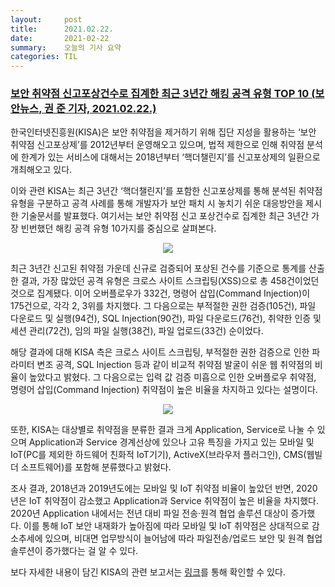 ```yaml
---
layout:     post
title:      2021.02.22.
date:       2021-02-22
summary:	오늘의 기사 요약
categories: TIL
---
```


### [보안 취약점 신고포상건수로 집계한 최근 3년간 해킹 공격 유형 TOP 10 (보안뉴스, 권 준 기자,  2021.02.22.)](https://www.boannews.com/media/view.asp?idx=95075)

한국인터넷진흥원(KISA)은 보안 취약점을 제거하기 위해 집단 지성을 활용하는 ‘보안 취약점 신고포상제’를 2012년부터 운영해오고 있으며, 법적 제한으로 인해 취약점 분석에 한계가 있는 서비스에 대해서는 2018년부터 ‘핵더챌린지’를 신고포상제의 일환으로 개최해오고 있다.

이와 관련 KISA는 최근 3년간 ‘핵더챌린지’를 포함한 신고포상제를 통해 분석된 취약점 유형을 구분하고 공격 사례를 통해 개발자가 보안 패치 시 놓치기 쉬운 대응방안을 제시한 기술문서를 발표했다. 여기서는 보안 취약점 신고 포상건수로 집계한 최근 3년간 가장 빈번했던 해킹 공격 유형 10가지를 중심으로 살펴본다.

<p align="center"><img src="http://www.boannews.com/media/upFiles2/2021/02/141644867_577.JPG"></p>

최근 3년간 신고된 취약점 가운데 신규로 검증되어 포상된 건수를 기준으로 통계를 산출한 결과, 가장 많았던 공격 유형은 크로스 사이트 스크립팅(XSS)으로 총 458건이었던 것으로 집계됐다. 이어 오버플로우가 332건, 명령어 삽입(Command Injection)이 175건으로, 각각 2, 3위를 차지했다. 그 다음으로는 부적절한 권한 검증(105건), 파일 다운로드 및 실행(94건), SQL Injection(90건), 파일 다운로드(76건), 취약한 인증 및 세션 관리(72건), 임의 파일 실행(38건), 파일 업로드(33건) 순이었다.

해당 결과에 대해 KISA 측은 크로스 사이트 스크립팅, 부적절한 권한 검증으로 인한 파라미터 변조 공격, SQL Injection 등과 같이 비교적 취약점 발굴이 쉬운 웹 취약점의 비율이 높았다고 밝혔다. 그 다음으로는 입력 값 검증 미흡으로 인한 오버플로우 취약점, 명령어 삽입(Command Injection) 취약점이 높은 비율을 차지하고 있다는 설명이다.

<p align="center"><img src="http://www.boannews.com/media/upFiles2/2021/02/141644867_5748.JPG"></p>

또한, KISA는 대상별로 취약점을 분류한 결과 크게 Application, Service로 나눌 수 있으며 Application과 Service 경계선상에 있으나 고유 특징을 가지고 있는 모바일 및 IoT(PC를 제외한 하드웨어 친화적 IoT기기), ActiveX(브라우저 플러그인), CMS(웹빌더 소프트웨어)를 포함해 분류했다고 밝혔다.

조사 결과, 2018년과 2019년도에는 모바일 및 IoT 취약점 비율이 높았던 반면, 2020년은 IoT 취약점이 감소했고 Application과 Service 취약점이 높은 비율을 차지했다. 2020년 Application 내에서는 전년 대비 파일 전송·원격 협업 솔루션 대상이 증가했다. 이를 통해 IoT 보안 내재화가 높아짐에 따라 모바일 및 IoT 취약점은 상대적으로 감소추세에 있으며, 비대면 업무방식이 늘어남에 따라 파일전송/업로드 보안 및 원격 협업 솔루션이 증가했다는 걸 알 수 있다.

보다 자세한 내용이 담긴 KISA의 관련 보고서는 [링크](https://www.krcert.or.kr/data/reportView.do?bulletin_writing_sequence=35907)를 통해 확인할 수 있다.